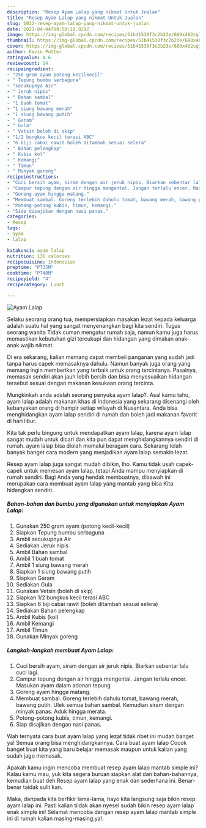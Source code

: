 ```yaml
---
description: "Resep Ayam Lalap yang nikmat Untuk Jualan"
title: "Resep Ayam Lalap yang nikmat Untuk Jualan"
slug: 1032-resep-ayam-lalap-yang-nikmat-untuk-jualan
date: 2021-04-04T00:50:18.929Z
image: https://img-global.cpcdn.com/recipes/51b41530f3c2b23e/680x482cq70/ayam-lalap-foto-resep-utama.jpg
thumbnail: https://img-global.cpcdn.com/recipes/51b41530f3c2b23e/680x482cq70/ayam-lalap-foto-resep-utama.jpg
cover: https://img-global.cpcdn.com/recipes/51b41530f3c2b23e/680x482cq70/ayam-lalap-foto-resep-utama.jpg
author: Kevin Potter
ratingvalue: 4.6
reviewcount: 14
recipeingredient:
- "250 gram ayam potong kecilkecil"
- " Tepung bumbu serbaguna"
- "secukupnya Air"
- " Jeruk nipis"
- " Bahan sambal"
- "1 buah tomat"
- "1 siung bawang merah"
- "1 siung bawang putih"
- " Garam"
- " Gula"
- " Vetsin boleh di skip"
- "1/2 bungkus kecil terasi ABC"
- "6 biji cabai rawit boleh ditambah sesuai selera"
- " Bahan pelengkap"
- " Kubis kol"
- " Kemangi"
- " Timun"
- " Minyak goreng"
recipeinstructions:
- "Cuci bersih ayam, siram dengan air jeruk nipis. Biarkan sebentar lalu cuci lagi."
- "Campur tepung dengan air hingga mengental. Jangan terlalu encer. Masukan ayam dalam adonan tepung"
- "Goreng ayam hingga matang."
- "Membuat sambal. Goreng terlebih dahulu tomat, bawang merah, bawang putih. Ulek semua bahan sambal. Kemudian siram dengan minyak panas. Aduk hingga merata."
- "Potong-potong kubis, timun, kemangi."
- "Siap disajikan dengan nasi panas."
categories:
- Resep
tags:
- ayam
- lalap

katakunci: ayam lalap 
nutrition: 136 calories
recipecuisine: Indonesian
preptime: "PT35M"
cooktime: "PT40M"
recipeyield: "4"
recipecategory: Lunch

---
```



![Ayam Lalap](https://img-global.cpcdn.com/recipes/51b41530f3c2b23e/680x482cq70/ayam-lalap-foto-resep-utama.jpg)

Selaku seorang orang tua, mempersiapkan masakan lezat kepada keluarga adalah suatu hal yang sangat menyenangkan bagi kita sendiri. Tugas seorang  wanita Tidak cuman mengatur rumah saja, namun kamu juga harus memastikan kebutuhan gizi tercukupi dan hidangan yang dimakan anak-anak wajib nikmat.

Di era  sekarang, kalian memang dapat membeli panganan yang sudah jadi tanpa harus capek memasaknya dahulu. Namun banyak juga orang yang memang ingin memberikan yang terbaik untuk orang tercintanya. Pasalnya, memasak sendiri akan jauh lebih bersih dan bisa menyesuaikan hidangan tersebut sesuai dengan makanan kesukaan orang tercinta. 



Mungkinkah anda adalah seorang penyuka ayam lalap?. Asal kamu tahu, ayam lalap adalah makanan khas di Indonesia yang sekarang disenangi oleh kebanyakan orang di hampir setiap wilayah di Nusantara. Anda bisa menghidangkan ayam lalap sendiri di rumah dan boleh jadi makanan favorit di hari libur.

Kita tak perlu bingung untuk mendapatkan ayam lalap, karena ayam lalap sangat mudah untuk dicari dan kita pun dapat menghidangkannya sendiri di rumah. ayam lalap bisa diolah memalui beragam cara. Sekarang telah banyak banget cara modern yang menjadikan ayam lalap semakin lezat.

Resep ayam lalap juga sangat mudah dibikin, lho. Kamu tidak usah capek-capek untuk memesan ayam lalap, tetapi Anda mampu menyiapkan di rumah sendiri. Bagi Anda yang hendak membuatnya, dibawah ini merupakan cara membuat ayam lalap yang mantab yang bisa Kita hidangkan sendiri.

<!--inarticleads1-->

##### Bahan-bahan dan bumbu yang digunakan untuk menyiapkan Ayam Lalap:

1. Gunakan 250 gram ayam (potong kecil-kecil)
1. Siapkan  Tepung bumbu serbaguna
1. Ambil secukupnya Air
1. Sediakan  Jeruk nipis
1. Ambil  Bahan sambal
1. Ambil 1 buah tomat
1. Ambil 1 siung bawang merah
1. Siapkan 1 siung bawang putih
1. Siapkan  Garam
1. Sediakan  Gula
1. Gunakan  Vetsin (boleh di skip)
1. Siapkan 1/2 bungkus kecil terasi ABC
1. Siapkan 6 biji cabai rawit (boleh ditambah sesuai selera)
1. Sediakan  Bahan pelengkap
1. Ambil  Kubis (kol)
1. Ambil  Kemangi
1. Ambil  Timun
1. Gunakan  Minyak goreng




<!--inarticleads2-->

##### Langkah-langkah membuat Ayam Lalap:

1. Cuci bersih ayam, siram dengan air jeruk nipis. Biarkan sebentar lalu cuci lagi.
1. Campur tepung dengan air hingga mengental. Jangan terlalu encer. Masukan ayam dalam adonan tepung
1. Goreng ayam hingga matang.
1. Membuat sambal. Goreng terlebih dahulu tomat, bawang merah, bawang putih. Ulek semua bahan sambal. Kemudian siram dengan minyak panas. Aduk hingga merata.
1. Potong-potong kubis, timun, kemangi.
1. Siap disajikan dengan nasi panas.




Wah ternyata cara buat ayam lalap yang lezat tidak ribet ini mudah banget ya! Semua orang bisa menghidangkannya. Cara buat ayam lalap Cocok banget buat kita yang baru belajar memasak maupun untuk kalian yang sudah jago memasak.

Apakah kamu ingin mencoba membuat resep ayam lalap mantab simple ini? Kalau kamu mau, yuk kita segera buruan siapkan alat dan bahan-bahannya, kemudian buat deh Resep ayam lalap yang enak dan sederhana ini. Benar-benar taidak sulit kan. 

Maka, daripada kita berfikir lama-lama, hayo kita langsung saja bikin resep ayam lalap ini. Pasti kalian tiidak akan nyesel sudah bikin resep ayam lalap enak simple ini! Selamat mencoba dengan resep ayam lalap mantab simple ini di rumah kalian masing-masing,ya!.

